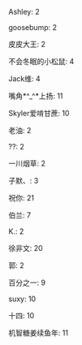 Ashley:
2

goosebump:
2

皮皮大王:
2

不会冬眠的小松鼠:
4

Jack维:
4

嘴角*^_^*上扬:
11

Skyler爱啃甘蔗:
10

老油:
2

??:
2

一川烟草:
2

子默、:
3

祝你:
21

伯兰:
7

K.:
2

徐非文:
20

郭:
2

百分之一:
9

suxy:
10

十四:
10

机智糖姜续鱼年:
11